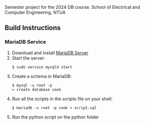 Semester project for the 2024 DB course.
School of Electrical and Computer Engineering, NTUA

## Build Instructions

### MariaDB Service
1. Download and install [MariaDB Server](https://mariadb.org/download/?t=mariadb&p=mariadb&r=11.1.0)
2. Start the server:
	```shell
	$ sudo service mysqld start
	```
3. Create a schema in MariaDB:
	```shell
	$ mysql -u root -p
    > create database cook
	```
4. Run all the scripts in the scripts file on your shell:
	```shell
	$ mariadb -u root -p cook < script.sql

 5. Run the python script on the python folder
